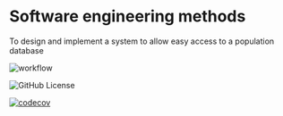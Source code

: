 # Software engineering methods

To design and implement a system to allow easy access to a population database

![workflow](https://github.com/KaylanTRCH/sem/actions/workflows/main.yml/badge.svg)

![GitHub License](https://img.shields.io/github/license/KaylanTRCH/sem)

[![codecov](https://codecov.io/github/KaylanTRCH/sem/graph/badge.svg?token=D8EMNYEI31)](https://codecov.io/github/KaylanTRCH/sem)
